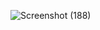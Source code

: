 ![Screenshot (188)](https://github.com/Anish0099/rock_paper_scissor/assets/109581121/4f83e4a6-a0cd-420a-8e43-7e4dcb6d3689)
